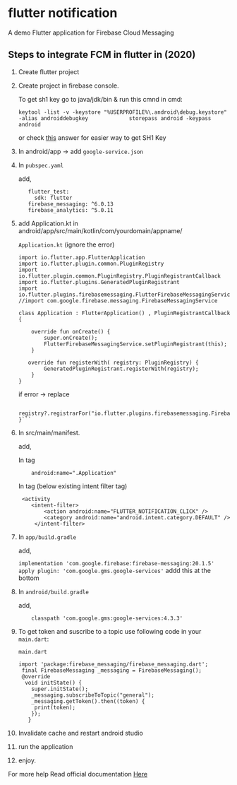 # flutter notification

A demo Flutter application for Firebase Cloud Messaging 

## Steps to integrate FCM in flutter in (2020)

1. Create flutter project
2. Create project in firebase console.

   To get sh1 key go to java/jdk/bin & run this cmnd in cmd:
   
   `keytool -list -v -keystore "%USERPROFILE%\.android\debug.keystore" -alias androiddebugkey             storepass android -keypass android`

   or check [this](https://stackoverflow.com/a/54342861/12030116) answer for easier way to get SH1      Key

3. In android/app -> 
   add 
   `google-service.json`
4. In `pubspec.yaml`

   add,
   ```dev_dependencies:
      flutter_test:
        sdk: flutter
      firebase_messaging: ^6.0.13
      firebase_analytics: ^5.0.11
    ```


5. add Application.kt in android/app/src/main/kotlin/com/yourdomain/appname/

   `Application.kt` (ignore the error)

   ```
   import io.flutter.app.FlutterApplication
   import io.flutter.plugin.common.PluginRegistry
   import io.flutter.plugin.common.PluginRegistry.PluginRegistrantCallback
   import io.flutter.plugins.GeneratedPluginRegistrant
   import io.flutter.plugins.firebasemessaging.FlutterFirebaseMessagingService
   //import com.google.firebase.messaging.FirebaseMessagingService

   class Application : FlutterApplication() , PluginRegistrantCallback {

       override fun onCreate() {
           super.onCreate();
           FlutterFirebaseMessagingService.setPluginRegistrant(this);
       }

      override fun registerWith( registry: PluginRegistry) {
           GeneratedPluginRegistrant.registerWith(registry);
       }
   }
   ```

   if error -> replace
   
    ```override fun registerWith(registry: PluginRegistry?) {
        registry?.registrarFor("io.flutter.plugins.firebasemessaging.FirebaseMessagingPlugin");
    }```
6. In src/main/manifest.

   add,
   
   In <application/> tag  
    ```<application
        android:name=".Application"
    ```

   In <activity/> tag (below existing intent filter tag)     
     ```
      <activity        
         <intent-filter>
             <action android:name="FLUTTER_NOTIFICATION_CLICK" />
             <category android:name="android.intent.category.DEFAULT" />
          </intent-filter>
     ```

7. In `app/build.gradle`

   add,
   
    `implementation 'com.google.firebase:firebase-messaging:20.1.5'`
     `apply plugin: 'com.google.gms.google-services'` addd this at the bottom 

8. In `android/build.gradle`

   add,
    ```dependencies {
        classpath 'com.google.gms:google-services:4.3.3'
     ```

9. To get token and suscribe to a topic use following code in your `main.dart`:

   `main.dart`
   ```
   import 'package:firebase_messaging/firebase_messaging.dart';
    final FirebaseMessaging _messaging = FirebaseMessaging();
    @override
     void initState() {
       super.initState();
       _messaging.subscribeToTopic("general");
       _messaging.getToken().then((token) {
        print(token);
       });
      } 
     ```

10. Invalidate cache and restart android studio
11. run the application
12. enjoy.

For more help Read official documentation [Here](https://pub.dev/packages/firebase_messaging)
